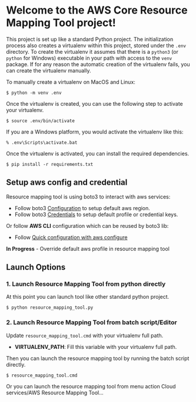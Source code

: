 
# Welcome to the AWS Core Resource Mapping Tool project!

This project is set up like a standard Python project.  The initialization
process also creates a virtualenv within this project, stored under the `.env`
directory.  To create the virtualenv it assumes that there is a `python3`
(or `python` for Windows) executable in your path with access to the `venv`
package. If for any reason the automatic creation of the virtualenv fails,
you can create the virtualenv manually.

To manually create a virtualenv on MacOS and Linux:

```
$ python -m venv .env
```

Once the virtualenv is created, you can use the following step to activate your virtualenv.

```
$ source .env/bin/activate
```

If you are a Windows platform, you would activate the virtualenv like this:

```
% .env\Scripts\activate.bat
```

Once the virtualenv is activated, you can install the required dependencies.

```
$ pip install -r requirements.txt
```

## Setup aws config and credential
Resource mapping tool is using boto3 to interact with aws services:
 * Follow boto3
   [Configuration](https://boto3.amazonaws.com/v1/documentation/api/latest/guide/configuration.html) to setup default aws region.
 * Follow boto3
   [Credentials](https://boto3.amazonaws.com/v1/documentation/api/latest/guide/credentials.html) to setup default profile or credential keys.

Or follow **AWS CLI** configuration which can be reused by boto3 lib:
 * Follow
   [Quick configuration with aws configure](https://docs.aws.amazon.com/cli/latest/userguide/cli-configure-quickstart.html#cli-configure-quickstart-config)

**In Progress** - Override default aws profile in resource mapping tool

## Launch Options
### 1. Launch Resource Mapping Tool from python directly
At this point you can launch tool like other standard python project.

```
$ python resource_mapping_tool.py
```

### 2. Launch Resource Mapping Tool from batch script/Editor
Update `resource_mapping_tool.cmd` with your virtualenv full path.

 * **VIRTUALENV_PATH**: Fill this variable with your virtualenv full path.

Then you can launch the resource mapping tool by running the batch script directly.

```
$ resource_mapping_tool.cmd
```

Or you can launch the resource mapping tool from menu action Cloud services/AWS Resource Mapping Tool...
